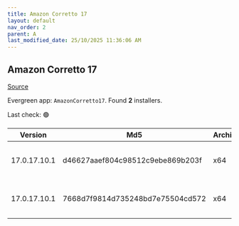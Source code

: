 ```yaml
---
title: Amazon Corretto 17
layout: default
nav_order: 2
parent: A
last_modified_date: 25/10/2025 11:36:06 AM
---
```


## Amazon Corretto 17

[Source](https://aws.amazon.com/corretto/)

Evergreen app: `AmazonCorretto17`. Found **2** installers.

Last check: 🟢

| Version      | Md5                              | Architecture | Type | URI                                                                                                                                                                                                              |
| ------------ | -------------------------------- | ------------ | ---- | ---------------------------------------------------------------------------------------------------------------------------------------------------------------------------------------------------------------- |
| 17.0.17.10.1 | d46627aaef804c98512c9ebe869b203f | x64          | msi  | [https://corretto.aws/downloads/resources/17.0.17.10.1/amazon-corretto-17.0.17.10.1-windows-x64.msi](https://corretto.aws/downloads/resources/17.0.17.10.1/amazon-corretto-17.0.17.10.1-windows-x64.msi)         |
| 17.0.17.10.1 | 7668d7f9814d735248bd7e75504cd572 | x64          | zip  | [https://corretto.aws/downloads/resources/17.0.17.10.1/amazon-corretto-17.0.17.10.1-windows-x64-jdk.zip](https://corretto.aws/downloads/resources/17.0.17.10.1/amazon-corretto-17.0.17.10.1-windows-x64-jdk.zip) |
